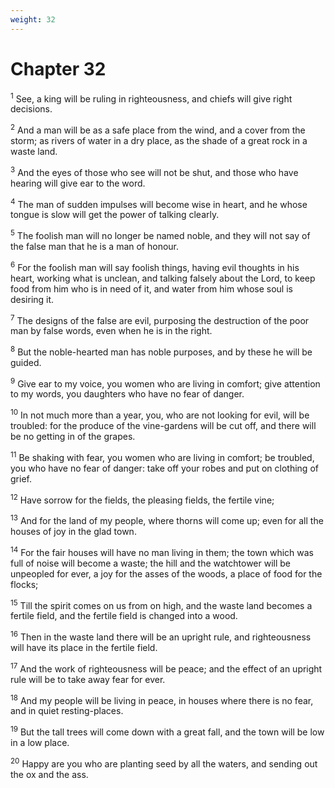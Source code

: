 ```yaml
---
weight: 32
---
```


# Chapter 32

<sup>1</sup> See, a king will be ruling in righteousness, and chiefs will give right decisions. 

<sup>2</sup> And a man will be as a safe place from the wind, and a cover from the storm; as rivers of water in a dry place, as the shade of a great rock in a waste land. 

<sup>3</sup> And the eyes of those who see will not be shut, and those who have hearing will give ear to the word. 

<sup>4</sup> The man of sudden impulses will become wise in heart, and he whose tongue is slow will get the power of talking clearly. 

<sup>5</sup> The foolish man will no longer be named noble, and they will not say of the false man that he is a man of honour. 

<sup>6</sup> For the foolish man will say foolish things, having evil thoughts in his heart, working what is unclean, and talking falsely about the Lord, to keep food from him who is in need of it, and water from him whose soul is desiring it. 

<sup>7</sup> The designs of the false are evil, purposing the destruction of the poor man by false words, even when he is in the right. 

<sup>8</sup> But the noble-hearted man has noble purposes, and by these he will be guided. 

<sup>9</sup> Give ear to my voice, you women who are living in comfort; give attention to my words, you daughters who have no fear of danger. 

<sup>10</sup> In not much more than a year, you, who are not looking for evil, will be troubled: for the produce of the vine-gardens will be cut off, and there will be no getting in of the grapes. 

<sup>11</sup> Be shaking with fear, you women who are living in comfort; be troubled, you who have no fear of danger: take off your robes and put on clothing of grief. 

<sup>12</sup> Have sorrow for the fields, the pleasing fields, the fertile vine; 

<sup>13</sup> And for the land of my people, where thorns will come up; even for all the houses of joy in the glad town. 

<sup>14</sup> For the fair houses will have no man living in them; the town which was full of noise will become a waste; the hill and the watchtower will be unpeopled for ever, a joy for the asses of the woods, a place of food for the flocks; 

<sup>15</sup> Till the spirit comes on us from on high, and the waste land becomes a fertile field, and the fertile field is changed into a wood. 

<sup>16</sup> Then in the waste land there will be an upright rule, and righteousness will have its place in the fertile field. 

<sup>17</sup> And the work of righteousness will be peace; and the effect of an upright rule will be to take away fear for ever. 

<sup>18</sup> And my people will be living in peace, in houses where there is no fear, and in quiet resting-places. 

<sup>19</sup> But the tall trees will come down with a great fall, and the town will be low in a low place. 

<sup>20</sup> Happy are you who are planting seed by all the waters, and sending out the ox and the ass. 


